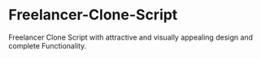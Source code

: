 # Freelancer-Clone-Script
Freelancer Clone Script with attractive and visually appealing design and complete Functionality.
